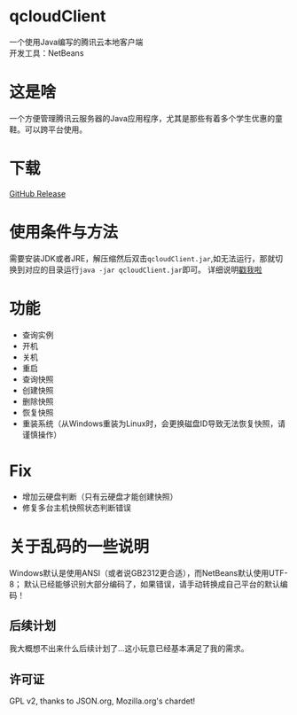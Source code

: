 # qcloudClient
一个使用Java编写的腾讯云本地客户端<br>
开发工具：NetBeans

# 这是啥 #
一个方便管理腾讯云服务器的Java应用程序，尤其是那些有着多个学生优惠的童鞋。可以跨平台使用。

# 下载 #
[GitHub Release](https://github.com/BennyThink/qcloudClient/releases "GitHub Release")

# 使用条件与方法 #
需要安装JDK或者JRE，解压缩然后双击`qcloudClient.jar`,如无法运行，那就切换到对应的目录运行`java -jar qcloudClient.jar`即可。
详细说明[戳我啦](https://www.bennythink.com/qclient.html "土豆不好吃")

# 功能 #
* 查询实例
* 开机
* 关机
* 重启
* 查询快照
* 创建快照
* 删除快照
* 恢复快照
* 重装系统（从Windows重装为Linux时，会更换磁盘ID导致无法恢复快照，请谨慎操作）

# Fix #
* 增加云硬盘判断（只有云硬盘才能创建快照）
* 修复多台主机快照状态判断错误

# 关于乱码的一些说明 #
Windows默认是使用ANSI（或者说GB2312更合适），而NetBeans默认使用UTF-8；
默认已经能够识别大部分编码了，如果错误，请手动转换成自己平台的默认编码！

## 后续计划 ##
我大概想不出来什么后续计划了...这小玩意已经基本满足了我的需求。

## 许可证 ##
GPL v2, thanks to JSON.org, Mozilla.org's chardet!
